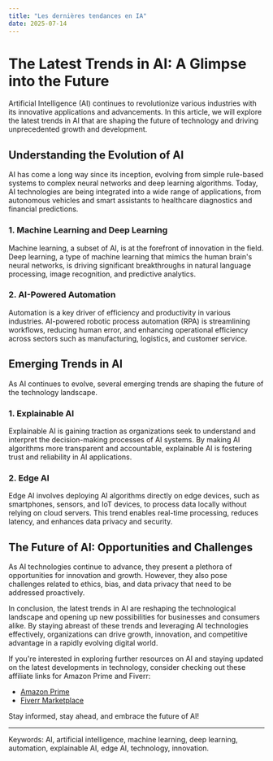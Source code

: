 ```yaml
---
title: "Les dernières tendances en IA"
date: 2025-07-14
---
```


# The Latest Trends in AI: A Glimpse into the Future

Artificial Intelligence (AI) continues to revolutionize various industries with its innovative applications and advancements. In this article, we will explore the latest trends in AI that are shaping the future of technology and driving unprecedented growth and development.

## Understanding the Evolution of AI

AI has come a long way since its inception, evolving from simple rule-based systems to complex neural networks and deep learning algorithms. Today, AI technologies are being integrated into a wide range of applications, from autonomous vehicles and smart assistants to healthcare diagnostics and financial predictions.

### 1. Machine Learning and Deep Learning

Machine learning, a subset of AI, is at the forefront of innovation in the field. Deep learning, a type of machine learning that mimics the human brain's neural networks, is driving significant breakthroughs in natural language processing, image recognition, and predictive analytics.

### 2. AI-Powered Automation

Automation is a key driver of efficiency and productivity in various industries. AI-powered robotic process automation (RPA) is streamlining workflows, reducing human error, and enhancing operational efficiency across sectors such as manufacturing, logistics, and customer service.

## Emerging Trends in AI

As AI continues to evolve, several emerging trends are shaping the future of the technology landscape.

### 1. Explainable AI

Explainable AI is gaining traction as organizations seek to understand and interpret the decision-making processes of AI systems. By making AI algorithms more transparent and accountable, explainable AI is fostering trust and reliability in AI applications.

### 2. Edge AI

Edge AI involves deploying AI algorithms directly on edge devices, such as smartphones, sensors, and IoT devices, to process data locally without relying on cloud servers. This trend enables real-time processing, reduces latency, and enhances data privacy and security.

## The Future of AI: Opportunities and Challenges

As AI technologies continue to advance, they present a plethora of opportunities for innovation and growth. However, they also pose challenges related to ethics, bias, and data privacy that need to be addressed proactively.

In conclusion, the latest trends in AI are reshaping the technological landscape and opening up new possibilities for businesses and consumers alike. By staying abreast of these trends and leveraging AI technologies effectively, organizations can drive growth, innovation, and competitive advantage in a rapidly evolving digital world.

If you're interested in exploring further resources on AI and staying updated on the latest developments in technology, consider checking out these affiliate links for Amazon Prime and Fiverr:

- [Amazon Prime](https://www.amazon.fr/amazonprime?_encoding=UTF8&primeCampaignId=prime_assoc_ft&tag=zenzen0d-21France)
- [Fiverr Marketplace](https://go.fiverr.com/visit/?bta=1071918&brand=fiverrmarketplace)

Stay informed, stay ahead, and embrace the future of AI!

---
Keywords: AI, artificial intelligence, machine learning, deep learning, automation, explainable AI, edge AI, technology, innovation.